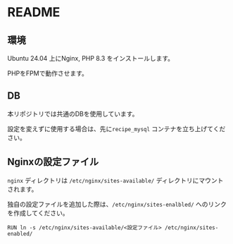 # README

## 環境

Ubuntu 24.04 上にNginx, PHP 8.3 をインストールします。

PHPをFPMで動作させます。

## DB

本リポジトリでは共通のDBを使用しています。

設定を変えずに使用する場合は、先に`recipe_mysql` コンテナを立ち上げてください。

## Nginxの設定ファイル

`nginx` ディレクトリは `/etc/nginx/sites-available/` ディレクトリにマウントされます。

独自の設定ファイルを追加した際は、`/etc/nginx/sites-enalbled/` へのリンクを作成してください。

```
RUN ln -s /etc/nginx/sites-available/<設定ファイル> /etc/nginx/sites-enabled/
```
